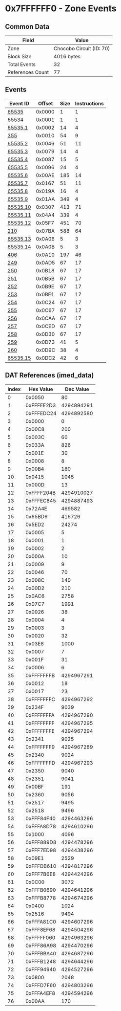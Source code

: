 # 0x7FFFFFF0 - Zone Events

## Common Data

| Field            | Value                    |
|------------------|--------------------------|
| Zone             | Chocobo Circuit (ID: 70) |
| Block Size       | 4016 bytes               |
| Total Events     | 32                       |
| References Count | 77                       |

## Events

| Event ID                  | Offset   |   Size |   Instructions |
|---------------------------|----------|--------|----------------|
| [65535](./65535.md)       | 0x0000   |      1 |              1 |
| [65534](./65534.md)       | 0x0001   |      1 |              1 |
| [65535.1](./65535.1.md)   | 0x0002   |     14 |              4 |
| [355](./355.md)           | 0x0010   |     54 |              9 |
| [65535.2](./65535.2.md)   | 0x0046   |     51 |             11 |
| [65535.3](./65535.3.md)   | 0x0079   |     14 |              4 |
| [65535.4](./65535.4.md)   | 0x0087   |     15 |              5 |
| [65535.5](./65535.5.md)   | 0x0096   |     24 |              4 |
| [65535.6](./65535.6.md)   | 0x00AE   |    185 |             14 |
| [65535.7](./65535.7.md)   | 0x0167   |     51 |             11 |
| [65535.8](./65535.8.md)   | 0x019A   |     16 |              4 |
| [65535.9](./65535.9.md)   | 0x01AA   |    349 |              4 |
| [65535.10](./65535.10.md) | 0x0307   |    413 |             71 |
| [65535.11](./65535.11.md) | 0x04A4   |    339 |              4 |
| [65535.12](./65535.12.md) | 0x05F7   |    451 |             70 |
| [210](./210.md)           | 0x07BA   |    588 |             64 |
| [65535.13](./65535.13.md) | 0x0A06   |      5 |              3 |
| [65535.14](./65535.14.md) | 0x0A0B   |      5 |              3 |
| [406](./406.md)           | 0x0A10   |    197 |             46 |
| [249](./249.md)           | 0x0AD5   |     67 |             17 |
| [250](./250.md)           | 0x0B18   |     67 |             17 |
| [251](./251.md)           | 0x0B5B   |     67 |             17 |
| [252](./252.md)           | 0x0B9E   |     67 |             17 |
| [253](./253.md)           | 0x0BE1   |     67 |             17 |
| [254](./254.md)           | 0x0C24   |     67 |             17 |
| [255](./255.md)           | 0x0C67   |     67 |             17 |
| [256](./256.md)           | 0x0CAA   |     67 |             17 |
| [257](./257.md)           | 0x0CED   |     67 |             17 |
| [258](./258.md)           | 0x0D30   |     67 |             17 |
| [259](./259.md)           | 0x0D73   |     41 |              5 |
| [260](./260.md)           | 0x0D9C   |     38 |              4 |
| [65535.15](./65535.15.md) | 0x0DC2   |     42 |              6 |

## DAT References (imed_data)

|   Index | Hex Value   |   Dec Value |
|---------|-------------|-------------|
|       0 | 0x0050      |          80 |
|       1 | 0xFFFEE2D3  |  4294894291 |
|       2 | 0xFFFEDC24  |  4294892580 |
|       3 | 0x0000      |           0 |
|       4 | 0x00C8      |         200 |
|       5 | 0x003C      |          60 |
|       6 | 0x033A      |         826 |
|       7 | 0x001E      |          30 |
|       8 | 0x0008      |           8 |
|       9 | 0x00B4      |         180 |
|      10 | 0x0415      |        1045 |
|      11 | 0x000D      |          13 |
|      12 | 0xFFFF204B  |  4294910027 |
|      13 | 0xFFFEC845  |  4294887493 |
|      14 | 0x72A4E     |      469582 |
|      15 | 0x65BD6     |      416726 |
|      16 | 0x5ED2      |       24274 |
|      17 | 0x0005      |           5 |
|      18 | 0x0001      |           1 |
|      19 | 0x0002      |           2 |
|      20 | 0x000A      |          10 |
|      21 | 0x0009      |           9 |
|      22 | 0x0046      |          70 |
|      23 | 0x008C      |         140 |
|      24 | 0x00D2      |         210 |
|      25 | 0x0AC6      |        2758 |
|      26 | 0x07C7      |        1991 |
|      27 | 0x0026      |          38 |
|      28 | 0x0004      |           4 |
|      29 | 0x0003      |           3 |
|      30 | 0x0020      |          32 |
|      31 | 0x03E8      |        1000 |
|      32 | 0x0007      |           7 |
|      33 | 0x001F      |          31 |
|      34 | 0x0006      |           6 |
|      35 | 0xFFFFFFFB  |  4294967291 |
|      36 | 0x0012      |          18 |
|      37 | 0x0017      |          23 |
|      38 | 0xFFFFFFFC  |  4294967292 |
|      39 | 0x234F      |        9039 |
|      40 | 0xFFFFFFFA  |  4294967290 |
|      41 | 0xFFFFFFFF  |  4294967295 |
|      42 | 0xFFFFFFFE  |  4294967294 |
|      43 | 0x2341      |        9025 |
|      44 | 0xFFFFFFF9  |  4294967289 |
|      45 | 0x2340      |        9024 |
|      46 | 0xFFFFFFFD  |  4294967293 |
|      47 | 0x2350      |        9040 |
|      48 | 0x2351      |        9041 |
|      49 | 0x00BF      |         191 |
|      50 | 0x2360      |        9056 |
|      51 | 0x2517      |        9495 |
|      52 | 0x2518      |        9496 |
|      53 | 0xFFF84F40  |  4294463296 |
|      54 | 0xFFFA8D78  |  4294610296 |
|      55 | 0x1000      |        4096 |
|      56 | 0xFFF889D8  |  4294478296 |
|      57 | 0xFFF7ED98  |  4294438296 |
|      58 | 0x09E1      |        2529 |
|      59 | 0xFFFDB610  |  4294817296 |
|      60 | 0xFFF7B6E8  |  4294424296 |
|      61 | 0x0C00      |        3072 |
|      62 | 0xFFFB0690  |  4294641296 |
|      63 | 0xFFFB8778  |  4294674296 |
|      64 | 0x0400      |        1024 |
|      65 | 0x2516      |        9494 |
|      66 | 0xFFFA81C0  |  4294607296 |
|      67 | 0xFFF8EF68  |  4294504296 |
|      68 | 0xFFFFF060  |  4294963296 |
|      69 | 0xFFF86A98  |  4294470296 |
|      70 | 0xFFFBBA40  |  4294687296 |
|      71 | 0xFFFB1248  |  4294644296 |
|      72 | 0xFFF94940  |  4294527296 |
|      73 | 0x0800      |        2048 |
|      74 | 0xFFFD7F60  |  4294803296 |
|      75 | 0xFFFA4EF8  |  4294594296 |
|      76 | 0x00AA      |         170 |
